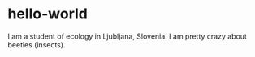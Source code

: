 # hello-world
I am a student of ecology in Ljubljana, Slovenia. I am pretty crazy about beetles (insects).
